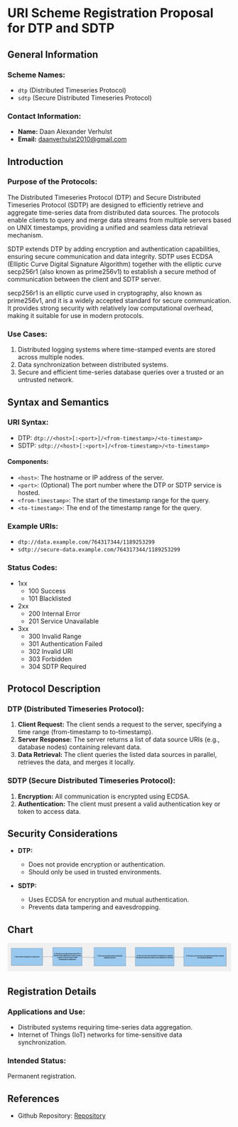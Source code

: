 # URI Scheme Registration Proposal for DTP and SDTP

## General Information

### Scheme Names:

- `dtp` (Distributed Timeseries Protocol)
- `sdtp` (Secure Distributed Timeseries Protocol)

### Contact Information:

- **Name:** Daan Alexander Verhulst
- **Email:** daanverhulst2010@gmail.com

## Introduction

### Purpose of the Protocols:

The Distributed Timeseries Protocol (DTP) and Secure Distributed Timeseries Protocol (SDTP) are designed to efficiently retrieve and aggregate time-series data from distributed data sources. The protocols enable clients to query and merge data streams from multiple servers based on UNIX timestamps, providing a unified and seamless data retrieval mechanism.

SDTP extends DTP by adding encryption and authentication capabilities, ensuring secure communication and data integrity.
SDTP uses ECDSA (Elliptic Curve Digital Signature Algorithm) together with the elliptic curve secp256r1 (also known as prime256v1) to establish a secure method of communication between the client and SDTP server.

secp256r1 is an elliptic curve used in cryptography, also known as prime256v1, and it is a widely accepted standard for secure communication. It provides strong security with relatively low computational overhead, making it suitable for use in modern protocols.

### Use Cases:

1. Distributed logging systems where time-stamped events are stored across multiple nodes.
2. Data synchronization between distributed systems.
2. Secure and efficient time-series database queries over a trusted or an untrusted network.

## Syntax and Semantics

### URI Syntax:

- DTP: `dtp://<host>[:<port>]/<from-timestamp>/<to-timestamp>`
- SDTP: `sdtp://<host>[:<port>]/<from-timestamp>/<to-timestamp>`

#### Components:

- `<host>`: The hostname or IP address of the server.
- `<port>`: (Optional) The port number where the DTP or SDTP service is hosted.
- `<from-timestamp>`: The start of the timestamp range for the query.
- `<to-timestamp>`: The end of the timestamp range for the query.

### Example URIs:

- `dtp://data.example.com/764317344/1189253299`
- `sdtp://secure-data.example.com/764317344/1189253299`

### Status Codes:
- 1xx
    - 100 Success
    - 101 Blacklisted
- 2xx
   - 200 Internal Error
   - 201 Service Unavailable
- 3xx
   - 300 Invalid Range
   - 301 Authentication Failed
   - 302 Invalid URI
   - 303 Forbidden
   - 304 SDTP Required

## Protocol Description

### DTP (Distributed Timeseries Protocol):

1. **Client Request:** The client sends a request to the server, specifying a time range (from-timestamp to to-timestamp).
2. **Server Response:** The server returns a list of data source URIs (e.g., database nodes) containing relevant data.
3. **Data Retrieval:** The client queries the listed data sources in parallel, retrieves the data, and merges it locally.

### SDTP (Secure Distributed Timeseries Protocol):

1. **Encryption:** All communication is encrypted using ECDSA.
2. **Authentication:** The client must present a valid authentication key or token to access data.

## Security Considerations

- **DTP:**

  - Does not provide encryption or authentication.
  - Should only be used in trusted environments.

- **SDTP:**

  - Uses ECDSA for encryption and mutual authentication.
  - Prevents data tampering and eavesdropping.

## Chart
![image](https://github.com/Knakworstje/dtp/blob/main/chart.png)

## Registration Details

### Applications and Use:

- Distributed systems requiring time-series data aggregation.
- Internet of Things (IoT) networks for time-sensitive data synchronization.

### Intended Status:

Permanent registration.

## References

- Github Repository: [Repository](https://github.com/Knakworstje/dtp)

